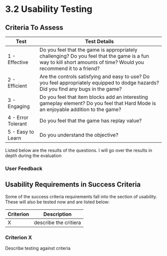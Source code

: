 # 3.2 Usability Testing

## Criteria To Assess

| Test               | Test Details                                                                                                                                                      |
| ------------------ | ----------------------------------------------------------------------------------------------------------------------------------------------------------------- |
| 1 - Effective      | Do you feel that the game is appropriately challenging? Do you feel that the game is a fun way to kill short amounts of time? Would you recommend it to a friend? |
| 2 - Efficient      | Are the controls satisfying and easy to use? Do you feel appropriately equipped to dodge hazards?  Did you find any bugs in the game?                             |
| 3 - Engaging       | Do you feel that item blocks add an interesting gameplay element?  Do you feel that Hard Mode is an enjoyable addition to the game?                               |
| 4 - Error Tolerant | Do you feel that the game has replay value?                                                                                                                       |
| 5 - Easy to Learn  | Do you understand the objective?                                                                                                                                  |

Listed below are the results of the questions. I will go over the results in depth during the evaluation

### User Feedback



## Usability Requirements in Success Criteria

Some of the success criteria requirements fall into the section of usability. These will also be tested now and are listed below:

| Criterion | Description           |
| --------- | --------------------- |
| X         | describe the critiera |

### Criterion X

Describe testing against criteria
